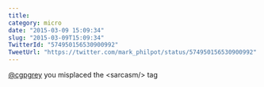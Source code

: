 ```yaml
---
title: 
category: micro
date: "2015-03-09 15:09:34"
slug: "2015-03-09T15:09:34"
TwitterId: "574950156530900992"
TweetUrl: "https://twitter.com/mark_philpot/status/574950156530900992"
---
```


[@cgpgrey](https://twitter.com/cgpgrey) you misplaced the &lt;sarcasm/&gt; tag
